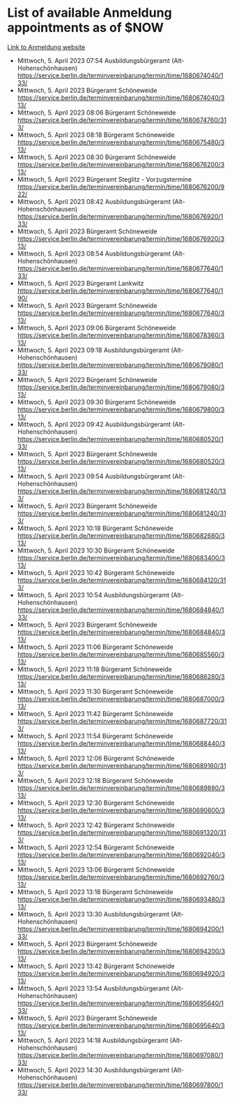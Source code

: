 # List of available Anmeldung appointments as of $NOW
[Link to Anmeldung website](https://service.berlin.de/terminvereinbarung/termin/tag.php?termin=1&anliegen[]=120686&dienstleisterlist=122210,122217,327316,122219,327312,122227,327314,122231,327346,122243,327348,122254,122252,329742,122260,329745,122262,329748,122271,327278,122273,327274,122277,327276,330436,122280,327294,122282,327290,122284,327292,122291,327270,122285,327266,122286,327264,122296,327268,150230,329760,122297,327286,122294,327284,122312,329763,122314,329775,122304,327330,122311,327334,122309,327332,317869,122281,327352,122279,329772,122283,122276,327324,122274,327326,122267,329766,122246,327318,122251,327320,122257,327322,122208,327298,122226,327300&herkunft=http%3A%2F%2Fservice.berlin.de%2Fdienstleistung%2F120686%2F)
- Mittwoch, 5. April 2023 07:54 Ausbildungsbürgeramt (Alt- Hohenschönhausen) https://service.berlin.de/terminvereinbarung/termin/time/1680674040/133/
- Mittwoch, 5. April 2023  Bürgeramt Schöneweide https://service.berlin.de/terminvereinbarung/termin/time/1680674040/313/
- Mittwoch, 5. April 2023 08:06 Bürgeramt Schöneweide https://service.berlin.de/terminvereinbarung/termin/time/1680674760/313/
- Mittwoch, 5. April 2023 08:18 Bürgeramt Schöneweide https://service.berlin.de/terminvereinbarung/termin/time/1680675480/313/
- Mittwoch, 5. April 2023 08:30 Bürgeramt Schöneweide https://service.berlin.de/terminvereinbarung/termin/time/1680676200/313/
- Mittwoch, 5. April 2023  Bürgeramt Steglitz - Vorzugstermine https://service.berlin.de/terminvereinbarung/termin/time/1680676200/922/
- Mittwoch, 5. April 2023 08:42 Ausbildungsbürgeramt (Alt- Hohenschönhausen) https://service.berlin.de/terminvereinbarung/termin/time/1680676920/133/
- Mittwoch, 5. April 2023  Bürgeramt Schöneweide https://service.berlin.de/terminvereinbarung/termin/time/1680676920/313/
- Mittwoch, 5. April 2023 08:54 Ausbildungsbürgeramt (Alt- Hohenschönhausen) https://service.berlin.de/terminvereinbarung/termin/time/1680677640/133/
- Mittwoch, 5. April 2023  Bürgeramt Lankwitz https://service.berlin.de/terminvereinbarung/termin/time/1680677640/190/
- Mittwoch, 5. April 2023  Bürgeramt Schöneweide https://service.berlin.de/terminvereinbarung/termin/time/1680677640/313/
- Mittwoch, 5. April 2023 09:06 Bürgeramt Schöneweide https://service.berlin.de/terminvereinbarung/termin/time/1680678360/313/
- Mittwoch, 5. April 2023 09:18 Ausbildungsbürgeramt (Alt- Hohenschönhausen) https://service.berlin.de/terminvereinbarung/termin/time/1680679080/133/
- Mittwoch, 5. April 2023  Bürgeramt Schöneweide https://service.berlin.de/terminvereinbarung/termin/time/1680679080/313/
- Mittwoch, 5. April 2023 09:30 Bürgeramt Schöneweide https://service.berlin.de/terminvereinbarung/termin/time/1680679800/313/
- Mittwoch, 5. April 2023 09:42 Ausbildungsbürgeramt (Alt- Hohenschönhausen) https://service.berlin.de/terminvereinbarung/termin/time/1680680520/133/
- Mittwoch, 5. April 2023  Bürgeramt Schöneweide https://service.berlin.de/terminvereinbarung/termin/time/1680680520/313/
- Mittwoch, 5. April 2023 09:54 Ausbildungsbürgeramt (Alt- Hohenschönhausen) https://service.berlin.de/terminvereinbarung/termin/time/1680681240/133/
- Mittwoch, 5. April 2023  Bürgeramt Schöneweide https://service.berlin.de/terminvereinbarung/termin/time/1680681240/313/
- Mittwoch, 5. April 2023 10:18 Bürgeramt Schöneweide https://service.berlin.de/terminvereinbarung/termin/time/1680682680/313/
- Mittwoch, 5. April 2023 10:30 Bürgeramt Schöneweide https://service.berlin.de/terminvereinbarung/termin/time/1680683400/313/
- Mittwoch, 5. April 2023 10:42 Bürgeramt Schöneweide https://service.berlin.de/terminvereinbarung/termin/time/1680684120/313/
- Mittwoch, 5. April 2023 10:54 Ausbildungsbürgeramt (Alt- Hohenschönhausen) https://service.berlin.de/terminvereinbarung/termin/time/1680684840/133/
- Mittwoch, 5. April 2023  Bürgeramt Schöneweide https://service.berlin.de/terminvereinbarung/termin/time/1680684840/313/
- Mittwoch, 5. April 2023 11:06 Bürgeramt Schöneweide https://service.berlin.de/terminvereinbarung/termin/time/1680685560/313/
- Mittwoch, 5. April 2023 11:18 Bürgeramt Schöneweide https://service.berlin.de/terminvereinbarung/termin/time/1680686280/313/
- Mittwoch, 5. April 2023 11:30 Bürgeramt Schöneweide https://service.berlin.de/terminvereinbarung/termin/time/1680687000/313/
- Mittwoch, 5. April 2023 11:42 Bürgeramt Schöneweide https://service.berlin.de/terminvereinbarung/termin/time/1680687720/313/
- Mittwoch, 5. April 2023 11:54 Bürgeramt Schöneweide https://service.berlin.de/terminvereinbarung/termin/time/1680688440/313/
- Mittwoch, 5. April 2023 12:06 Bürgeramt Schöneweide https://service.berlin.de/terminvereinbarung/termin/time/1680689160/313/
- Mittwoch, 5. April 2023 12:18 Bürgeramt Schöneweide https://service.berlin.de/terminvereinbarung/termin/time/1680689880/313/
- Mittwoch, 5. April 2023 12:30 Bürgeramt Schöneweide https://service.berlin.de/terminvereinbarung/termin/time/1680690600/313/
- Mittwoch, 5. April 2023 12:42 Bürgeramt Schöneweide https://service.berlin.de/terminvereinbarung/termin/time/1680691320/313/
- Mittwoch, 5. April 2023 12:54 Bürgeramt Schöneweide https://service.berlin.de/terminvereinbarung/termin/time/1680692040/313/
- Mittwoch, 5. April 2023 13:06 Bürgeramt Schöneweide https://service.berlin.de/terminvereinbarung/termin/time/1680692760/313/
- Mittwoch, 5. April 2023 13:18 Bürgeramt Schöneweide https://service.berlin.de/terminvereinbarung/termin/time/1680693480/313/
- Mittwoch, 5. April 2023 13:30 Ausbildungsbürgeramt (Alt- Hohenschönhausen) https://service.berlin.de/terminvereinbarung/termin/time/1680694200/133/
- Mittwoch, 5. April 2023  Bürgeramt Schöneweide https://service.berlin.de/terminvereinbarung/termin/time/1680694200/313/
- Mittwoch, 5. April 2023 13:42 Bürgeramt Schöneweide https://service.berlin.de/terminvereinbarung/termin/time/1680694920/313/
- Mittwoch, 5. April 2023 13:54 Ausbildungsbürgeramt (Alt- Hohenschönhausen) https://service.berlin.de/terminvereinbarung/termin/time/1680695640/133/
- Mittwoch, 5. April 2023  Bürgeramt Schöneweide https://service.berlin.de/terminvereinbarung/termin/time/1680695640/313/
- Mittwoch, 5. April 2023 14:18 Ausbildungsbürgeramt (Alt- Hohenschönhausen) https://service.berlin.de/terminvereinbarung/termin/time/1680697080/133/
- Mittwoch, 5. April 2023 14:30 Ausbildungsbürgeramt (Alt- Hohenschönhausen) https://service.berlin.de/terminvereinbarung/termin/time/1680697800/133/
